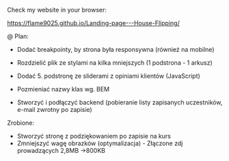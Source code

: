 Check my website in your browser:

https://flame9025.github.io/Landing-page---House-Flipping/

@ Plan:

- Dodać breakpointy, by strona była responsywna (również na mobilne)

- Rozdzielić plik ze stylami na kilka mniejszych (1 podstrona - 1 arkusz)

- Dodać 5. podstronę ze sliderami z opiniami klientów (JavaScript)
- Pozmieniać nazwy klas wg. BEM
- Stworzyć i podłączyć backend (pobieranie listy zapisanych uczestników, e-mail zwrotny po zapisie)

Zrobione:

- Stworzyć stronę z podziękowaniem po zapisie na kurs
- Zmniejszyć wagę obrazków (optymalizacja) - Złączone zdj prowadzących 2,8MB ->800KB
